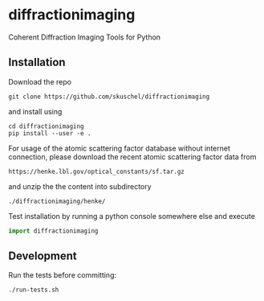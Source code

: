 # diffractionimaging
Coherent Diffraction Imaging Tools for Python

## Installation

Download the repo
```
git clone https://github.com/skuschel/diffractionimaging
```
and install using
```
cd diffractionimaging
pip install --user -e .
```

For usage of the atomic scattering factor database without internet connection, 
please download the recent atomic scattering factor data from
```
https://henke.lbl.gov/optical_constants/sf.tar.gz
```
and unzip the the content into subdirectory
```
./diffractionimaging/henke/
```

Test installation by running a python console somewhere else and execute
```python
import diffractionimaging
```

## Development

Run the tests before committing:
```
./run-tests.sh
```
